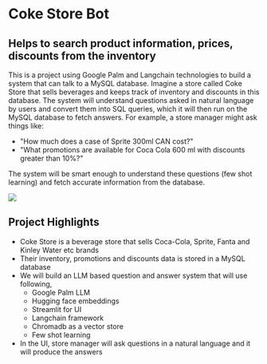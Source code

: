 # Coke Store Bot
## Helps to search product information, prices, discounts from the inventory

This is a project using Google Palm and Langchain technologies to build a system that can talk to a MySQL database. Imagine a store called Coke Store that sells beverages and keeps track of inventory and discounts in this database. The system will understand questions asked in natural language by users and convert them into SQL queries, which it will then run on the MySQL database to fetch answers. For example, a store manager might ask things like:

- "How much does a case of Sprite 300ml CAN cost?"
- "What promotions are available for Coca Cola 600 ml with discounts greater than 10%?"
  
The system will be smart enough to understand these questions (few shot learning) and fetch accurate information from the database.

![](atliq_tees.png)


## Project Highlights

- Coke Store is a beverage store that sells Coca-Cola, Sprite, Fanta and Kinley Water etc brands 
- Their inventory, promotions and discounts data is stored in a MySQL database
- We will build an LLM based question and answer system that will use following,
  - Google Palm LLM
  - Hugging face embeddings
  - Streamlit for UI
  - Langchain framework
  - Chromadb as a vector store
  - Few shot learning
- In the UI, store manager will ask questions in a natural language and it will produce the answers
